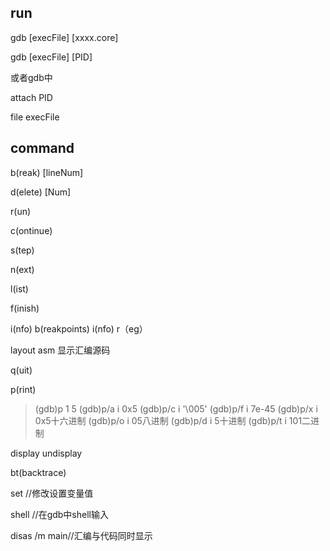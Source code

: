 
## run
gdb [execFile] [xxxx.core]

gdb [execFile] [PID]

或者gdb中

attach PID

file execFile
## command
b(reak) [lineNum]

d(elete) [Num]

r(un)

c(ontinue)

s(tep)

n(ext)

l(ist)

f(inish)

i(nfo) b(reakpoints)
i(nfo) r（eg）

layout asm  显示汇编源码

q(uit)

p(rint)
>(gdb)p 1       5
(gdb)p/a i      0x5
(gdb)p/c i      '\005'
(gdb)p/f i      7e-45
(gdb)p/x i      0x5十六进制
(gdb)p/o i      05八进制
(gdb)p/d i      5十进制
(gdb)p/t i     101二进制

display
undisplay

bt(backtrace)

set //修改设置变量值

shell //在gdb中shell输入

disas /m main//汇编与代码同时显示
